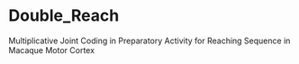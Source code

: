 # Double_Reach
Multiplicative Joint Coding in Preparatory Activity for Reaching Sequence in Macaque Motor Cortex
